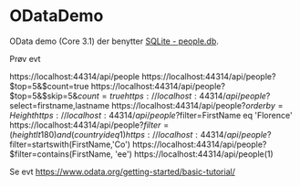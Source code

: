 # ODataDemo

OData demo (Core 3.1) der benytter [SQLite - people.db](https://github.com/devcronberg/undervisning-db-sqlite).

Prøv evt

https://localhost:44314/api/people
https://localhost:44314/api/people?$top=5&$count=true
https://localhost:44314/api/people?$top=5&$skip=5&$count=true
https://localhost:44314/api/people?$select=firstname,lastname
https://localhost:44314/api/people?$orderby=Height
https://localhost:44314/api/people?$filter=FirstName eq 'Florence'
https://localhost:44314/api/people?$filter=(height lt 180) and (countryid eq 1)
https://localhost:44314/api/people?$filter=startswith(FirstName,'Co')
https://localhost:44314/api/people?$filter=contains(FirstName, 'ee')
https://localhost:44314/api/people(1)

Se evt https://www.odata.org/getting-started/basic-tutorial/
